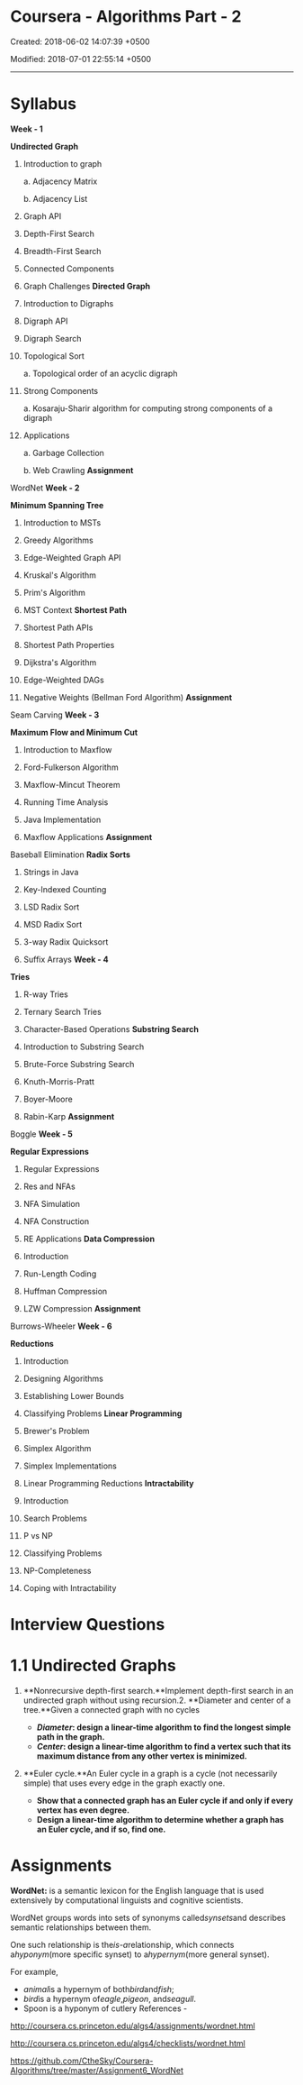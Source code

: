 # Coursera - Algorithms Part - 2

Created: 2018-06-02 14:07:39 +0500

Modified: 2018-07-01 22:55:14 +0500

---

# Syllabus

**Week - 1**

**Undirected Graph**

1.  Introduction to graph

    a.  Adjacency Matrix

    b.  Adjacency List

2.  Graph API

3.  Depth-First Search

4.  Breadth-First Search

5.  Connected Components

6.  Graph Challenges
**Directed Graph**

1.  Introduction to Digraphs

2.  Digraph API

3.  Digraph Search

4.  Topological Sort

    a.  Topological order of an acyclic digraph

5.  Strong Components

    a.  Kosaraju-Sharir algorithm for computing strong components of a digraph

6.  Applications

    a.  Garbage Collection

    b.  Web Crawling
**Assignment**

WordNet
**Week - 2**

**Minimum Spanning Tree**

1.  Introduction to MSTs

2.  Greedy Algorithms

3.  Edge-Weighted Graph API

4.  Kruskal's Algorithm

5.  Prim's Algorithm

6.  MST Context
**Shortest Path**

1.  Shortest Path APIs

2.  Shortest Path Properties

3.  Dijkstra's Algorithm

4.  Edge-Weighted DAGs

5.  Negative Weights (Bellman Ford Algorithm)
**Assignment**

Seam Carving
**Week - 3**

**Maximum Flow and Minimum Cut**

1.  Introduction to Maxflow

2.  Ford-Fulkerson Algorithm

3.  Maxflow-Mincut Theorem

4.  Running Time Analysis

5.  Java Implementation

6.  Maxflow Applications
**Assignment**

Baseball Elimination
**Radix Sorts**

1.  Strings in Java

2.  Key-Indexed Counting

3.  LSD Radix Sort

4.  MSD Radix Sort

5.  3-way Radix Quicksort

6.  Suffix Arrays
**Week - 4**

**Tries**

1.  R-way Tries

2.  Ternary Search Tries

3.  Character-Based Operations
**Substring Search**

1.  Introduction to Substring Search

2.  Brute-Force Substring Search

3.  Knuth-Morris-Pratt

4.  Boyer-Moore

5.  Rabin-Karp
**Assignment**

Boggle
**Week - 5**

**Regular Expressions**

1.  Regular Expressions

2.  Res and NFAs

3.  NFA Simulation

4.  NFA Construction

5.  RE Applications
**Data Compression**

1.  Introduction

2.  Run-Length Coding

3.  Huffman Compression

4.  LZW Compression
**Assignment**

Burrows-Wheeler
**Week - 6**

**Reductions**

1.  Introduction

2.  Designing Algorithms

3.  Establishing Lower Bounds

4.  Classifying Problems
**Linear Programming**

1.  Brewer's Problem

2.  Simplex Algorithm

3.  Simplex Implementations

4.  Linear Programming Reductions
**Intractability**

1.  Introduction

2.  Search Problems

3.  P vs NP

4.  Classifying Problems

5.  NP-Completeness

6.  Coping with Intractability
# Interview Questions

# 1.1 Undirected Graphs

1.  **Nonrecursive depth-first search.**Implement depth-first search in an undirected graph without using recursion.2.  **Diameter and center of a tree.**Given a connected graph with no cycles
    -   ***Diameter*: design a linear-time algorithm to find the longest simple path in the graph.**
    -   ***Center*: design a linear-time algorithm to find a vertex such that its maximum distance from any other vertex is minimized.**

3.  **Euler cycle.**An Euler cycle in a graph is a cycle (not necessarily simple) that uses every edge in the graph exactly one.
    -   **Show that a connected graph has an Euler cycle if and only if every vertex has even degree.**
    -   **Design a linear-time algorithm to determine whether a graph has an Euler cycle, and if so, find one.**

# 

# Assignments

**WordNet:** is a semantic lexicon for the English language that is used extensively by computational linguists and cognitive scientists.

WordNet groups words into sets of synonyms called*synsets*and describes semantic relationships between them.

One such relationship is the*is-a*relationship, which connects a*hyponym*(more specific synset) to a*hypernym*(more general synset).

For example,
-   *animal*is a hypernym of both*bird*and*fish*;
-   *bird*is a hypernym of*eagle*,*pigeon*, and*seagull*.
-   Spoon is a hyponym of cutlery
References -

<http://coursera.cs.princeton.edu/algs4/assignments/wordnet.html>

<http://coursera.cs.princeton.edu/algs4/checklists/wordnet.html>

<https://github.com/CtheSky/Coursera-Algorithms/tree/master/Assignment6_WordNet>
